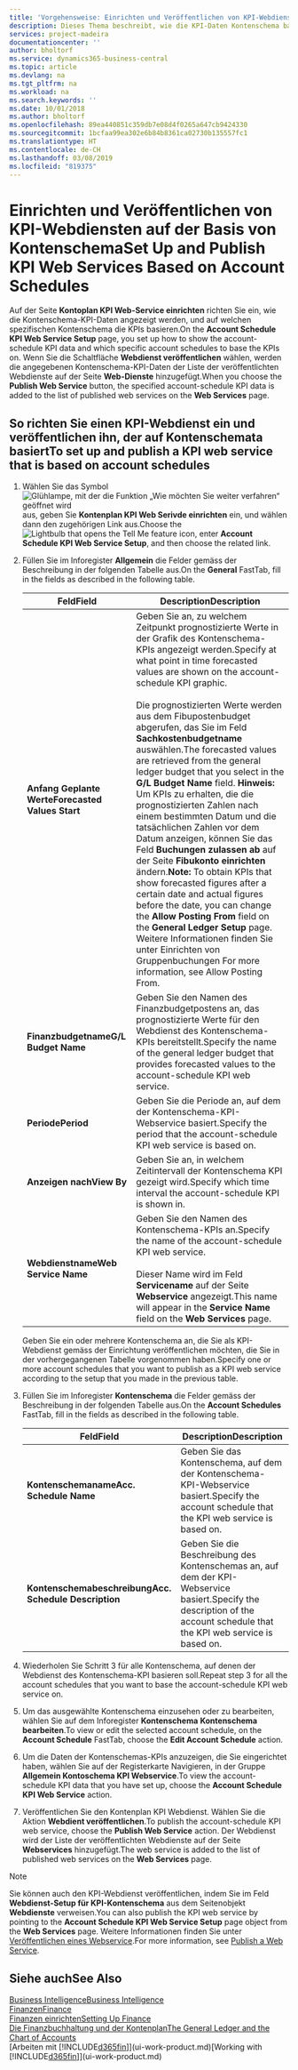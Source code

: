 ```yaml
---
title: 'Vorgehensweise: Einrichten und Veröffentlichen von KPI-Webdiensten auf der Basis von Kontenschema | Microsoft Docs'
description: Dieses Thema beschreibt, wie die KPI-Daten Kontenschema basierend auf bestimmte Kontenschema angezeigt werden.
services: project-madeira
documentationcenter: ''
author: bholtorf
ms.service: dynamics365-business-central
ms.topic: article
ms.devlang: na
ms.tgt_pltfrm: na
ms.workload: na
ms.search.keywords: ''
ms.date: 10/01/2018
ms.author: bholtorf
ms.openlocfilehash: 89ea440851c359db7e08d4f0265a647cb9424330
ms.sourcegitcommit: 1bcfaa99ea302e6b84b8361ca02730b135557fc1
ms.translationtype: HT
ms.contentlocale: de-CH
ms.lasthandoff: 03/08/2019
ms.locfileid: "819375"
---
```

# <a name="set-up-and-publish-kpi-web-services-based-on-account-schedules"></a><span data-ttu-id="36cf4-103">Einrichten und Veröffentlichen von KPI-Webdiensten auf der Basis von Kontenschema</span><span class="sxs-lookup"><span data-stu-id="36cf4-103">Set Up and Publish KPI Web Services Based on Account Schedules</span></span>
<span data-ttu-id="36cf4-104">Auf der Seite **Kontoplan KPI Web-Service einrichten** richten Sie ein, wie die Kontenschema-KPI-Daten angezeigt werden, und auf welchen spezifischen Kontenschema die KPIs basieren.</span><span class="sxs-lookup"><span data-stu-id="36cf4-104">On the **Account Schedule KPI Web Service Setup** page, you set up how to show the account-schedule KPI data and which specific account schedules to base the KPIs on.</span></span> <span data-ttu-id="36cf4-105">Wenn Sie die Schaltfläche **Webdienst veröffentlichen** wählen, werden die angegebenen Kontenschema-KPI-Daten der Liste der veröffentlichten Webdienste auf der Seite **Web-Dienste** hinzugefügt.</span><span class="sxs-lookup"><span data-stu-id="36cf4-105">When you choose the **Publish Web Service** button, the specified account-schedule KPI data is added to the list of published web services on the **Web Services** page.</span></span>  

## <a name="to-set-up-and-publish-a-kpi-web-service-that-is-based-on-account-schedules"></a><span data-ttu-id="36cf4-106">So richten Sie einen KPI-Webdienst ein und veröffentlichen ihn, der auf Kontenschemata basiert</span><span class="sxs-lookup"><span data-stu-id="36cf4-106">To set up and publish a KPI web service that is based on account schedules</span></span>  
1.  <span data-ttu-id="36cf4-107">Wählen Sie das Symbol ![Glühlampe, mit der die Funktion „Wie möchten Sie weiter verfahren“ geöffnet wird](media/ui-search/search_small.png "Wie möchten Sie weiter verfahren?") aus, geben Sie **Kontenplan KPI Web Serivde einrichten** ein, und wählen dann den zugehörigen Link aus.</span><span class="sxs-lookup"><span data-stu-id="36cf4-107">Choose the ![Lightbulb that opens the Tell Me feature](media/ui-search/search_small.png "Tell me what you want to do") icon, enter **Account Schedule KPI Web Service Setup**, and then choose the related link.</span></span>  
2.  <span data-ttu-id="36cf4-108">Füllen Sie im Inforegister **Allgemein** die Felder gemäss der Beschreibung in der folgenden Tabelle aus.</span><span class="sxs-lookup"><span data-stu-id="36cf4-108">On the **General** FastTab, fill in the fields as described in the following table.</span></span>  

    |<span data-ttu-id="36cf4-109">Feld</span><span class="sxs-lookup"><span data-stu-id="36cf4-109">Field</span></span>|<span data-ttu-id="36cf4-110">Description</span><span class="sxs-lookup"><span data-stu-id="36cf4-110">Description</span></span>|  
    |---------------------------------|---------------------------------------|  
    |<span data-ttu-id="36cf4-111">**Anfang Geplante Werte**</span><span class="sxs-lookup"><span data-stu-id="36cf4-111">**Forecasted Values Start**</span></span>|<span data-ttu-id="36cf4-112">Geben Sie an, zu welchem Zeitpunkt prognostizierte Werte in der Grafik des Kontenschema-KPIs angezeigt werden.</span><span class="sxs-lookup"><span data-stu-id="36cf4-112">Specify at what point in time forecasted values are shown on the account-schedule KPI graphic.</span></span><br /><br /> <span data-ttu-id="36cf4-113">Die prognostizierten Werte werden aus dem Fibupostenbudget abgerufen, das Sie im Feld **Sachkostenbudgetname** auswählen.</span><span class="sxs-lookup"><span data-stu-id="36cf4-113">The forecasted values are retrieved from the general ledger budget that you select in the **G/L Budget Name** field.</span></span> <span data-ttu-id="36cf4-114">**Hinweis:**  Um KPIs zu erhalten, die die prognostizierten Zahlen nach einem bestimmten Datum und die tatsächlichen Zahlen vor dem Datum anzeigen, können Sie das Feld **Buchungen zulassen ab** auf der Seite **Fibukonto einrichten** ändern.</span><span class="sxs-lookup"><span data-stu-id="36cf4-114">**Note:**  To obtain KPIs that show forecasted figures after a certain date and actual figures before the date, you can change the **Allow Posting From** field on the **General Ledger Setup** page.</span></span> <span data-ttu-id="36cf4-115">Weitere Informationen finden Sie unter Einrichten von Gruppenbuchungen </span><span class="sxs-lookup"><span data-stu-id="36cf4-115">For more information, see Allow Posting From.</span></span>|  
    |<span data-ttu-id="36cf4-116">**Finanzbudgetname**</span><span class="sxs-lookup"><span data-stu-id="36cf4-116">**G/L Budget Name**</span></span>|<span data-ttu-id="36cf4-117">Geben Sie den Namen des Finanzbudgetpostens an, das prognostizierte Werte für den Webdienst des Kontenschema-KPIs bereitstellt.</span><span class="sxs-lookup"><span data-stu-id="36cf4-117">Specify the name of the general ledger budget that provides forecasted values to the account-schedule KPI web service.</span></span>|  
    |<span data-ttu-id="36cf4-118">**Periode**</span><span class="sxs-lookup"><span data-stu-id="36cf4-118">**Period**</span></span>|<span data-ttu-id="36cf4-119">Geben Sie die Periode an, auf dem der Kontenschema-KPI-Webservice basiert.</span><span class="sxs-lookup"><span data-stu-id="36cf4-119">Specify the period that the account-schedule KPI web service is based on.</span></span>|  
    |<span data-ttu-id="36cf4-120">**Anzeigen nach**</span><span class="sxs-lookup"><span data-stu-id="36cf4-120">**View By**</span></span>|<span data-ttu-id="36cf4-121">Geben Sie an, in welchem Zeitintervall der Kontenschema KPI gezeigt wird.</span><span class="sxs-lookup"><span data-stu-id="36cf4-121">Specify which time interval the account-schedule KPI is shown in.</span></span>|  
    |<span data-ttu-id="36cf4-122">**Webdienstname**</span><span class="sxs-lookup"><span data-stu-id="36cf4-122">**Web Service Name**</span></span>|<span data-ttu-id="36cf4-123">Geben Sie den Namen des Kontenschema-KPIs an.</span><span class="sxs-lookup"><span data-stu-id="36cf4-123">Specify the name of the account-schedule KPI web service.</span></span><br /><br /> <span data-ttu-id="36cf4-124">Dieser Name wird im Feld **Servicename** auf der Seite **Webservice** angezeigt.</span><span class="sxs-lookup"><span data-stu-id="36cf4-124">This name will appear in the **Service Name** field on the **Web Services** page.</span></span>|  

    <span data-ttu-id="36cf4-125">Geben Sie ein oder mehrere Kontenschema an, die Sie als KPI-Webdienst gemäss der Einrichtung veröffentlichen möchten, die Sie in der vorhergegangenen Tabelle vorgenommen haben.</span><span class="sxs-lookup"><span data-stu-id="36cf4-125">Specify one or more account schedules that you want to publish as a KPI web service according to the setup that you made in the previous table.</span></span>  

3.  <span data-ttu-id="36cf4-126">Füllen Sie im Inforegister **Kontenschema** die Felder gemäss der Beschreibung in der folgenden Tabelle aus.</span><span class="sxs-lookup"><span data-stu-id="36cf4-126">On the **Account Schedules** FastTab, fill in the fields as described in the following table.</span></span>  

    |<span data-ttu-id="36cf4-127">Feld</span><span class="sxs-lookup"><span data-stu-id="36cf4-127">Field</span></span>|<span data-ttu-id="36cf4-128">Description</span><span class="sxs-lookup"><span data-stu-id="36cf4-128">Description</span></span>|  
    |---------------------------------|---------------------------------------|  
    |<span data-ttu-id="36cf4-129">**Kontenschemaname**</span><span class="sxs-lookup"><span data-stu-id="36cf4-129">**Acc. Schedule Name**</span></span>|<span data-ttu-id="36cf4-130">Geben Sie das Kontenschema, auf dem der Kontenschema-KPI-Webservice basiert.</span><span class="sxs-lookup"><span data-stu-id="36cf4-130">Specify the account schedule that the KPI web service is based on.</span></span>|  
    |<span data-ttu-id="36cf4-131">**Kontenschemabeschreibung**</span><span class="sxs-lookup"><span data-stu-id="36cf4-131">**Acc. Schedule Description**</span></span>|<span data-ttu-id="36cf4-132">Geben Sie die Beschreibung des Kontenschemas an, auf dem der KPI-Webservice basiert.</span><span class="sxs-lookup"><span data-stu-id="36cf4-132">Specify the description of the account schedule that the KPI web service is based on.</span></span>|  

4.  <span data-ttu-id="36cf4-133">Wiederholen Sie Schritt 3 für alle Kontenschema, auf denen der Webdienst des Kontenschema-KPI basieren soll.</span><span class="sxs-lookup"><span data-stu-id="36cf4-133">Repeat step 3 for all the account schedules that you want to base the account-schedule KPI web service on.</span></span>  
5.  <span data-ttu-id="36cf4-134">Um das ausgewählte Kontenschema einzusehen oder zu bearbeiten, wählen Sie auf dem Inforegister **Kontenschema** **Kontenschema bearbeiten**.</span><span class="sxs-lookup"><span data-stu-id="36cf4-134">To view or edit the selected account schedule, on the **Account Schedule** FastTab, choose the **Edit Account Schedule** action.</span></span>  
6.  <span data-ttu-id="36cf4-135">Um die Daten der Kontenschemas-KPIs anzuzeigen, die Sie eingerichtet haben, wählen Sie auf der Registerkarte Navigieren, in der Gruppe **Allgemein Kontoschema KPI Webservice**.</span><span class="sxs-lookup"><span data-stu-id="36cf4-135">To view the account-schedule KPI data that you have set up, choose the **Account Schedule KPI Web Service** action.</span></span>  
7.  <span data-ttu-id="36cf4-136">Veröffentlichen Sie den Kontenplan KPI Webdienst. Wählen Sie die Aktion **Webdient veröffentlichen**.</span><span class="sxs-lookup"><span data-stu-id="36cf4-136">To publish the account-schedule KPI web service, choose the **Publish Web Service** action.</span></span> <span data-ttu-id="36cf4-137">Der Webdienst wird der Liste der veröffentlichten Webdienste auf der Seite **Webservices** hinzugefügt.</span><span class="sxs-lookup"><span data-stu-id="36cf4-137">The web service is added to the list of published web services on the **Web Services** page.</span></span>  

> [!NOTE]  
>  <span data-ttu-id="36cf4-138">Sie können auch den KPI-Webdienst veröffentlichen, indem Sie im Feld **Webdienst-Setup für KPI-Kontenschema** aus dem Seitenobjekt **Webdienste** verweisen.</span><span class="sxs-lookup"><span data-stu-id="36cf4-138">You can also publish the KPI web service by pointing to the **Account Schedule KPI Web Service Setup** page object from the **Web Services** page.</span></span> <span data-ttu-id="36cf4-139">Weitere Informationen finden Sie unter [Veröffentlichen eines Webservice](across-how-publish-web-service.md).</span><span class="sxs-lookup"><span data-stu-id="36cf4-139">For more information, see [Publish a Web Service](across-how-publish-web-service.md).</span></span>  

## <a name="see-also"></a><span data-ttu-id="36cf4-140">Siehe auch</span><span class="sxs-lookup"><span data-stu-id="36cf4-140">See Also</span></span>  
[<span data-ttu-id="36cf4-141">Business Intelligence</span><span class="sxs-lookup"><span data-stu-id="36cf4-141">Business Intelligence</span></span>](bi.md)  
[<span data-ttu-id="36cf4-142">Finanzen</span><span class="sxs-lookup"><span data-stu-id="36cf4-142">Finance</span></span>](finance.md)  
[<span data-ttu-id="36cf4-143">Finanzen einrichten</span><span class="sxs-lookup"><span data-stu-id="36cf4-143">Setting Up Finance</span></span>](finance-setup-finance.md)  
[<span data-ttu-id="36cf4-144">Die Finanzbuchhaltung und der Kontenplan</span><span class="sxs-lookup"><span data-stu-id="36cf4-144">The General Ledger and the Chart of Accounts</span></span>](finance-general-ledger.md)  
<span data-ttu-id="36cf4-145">[Arbeiten mit [!INCLUDE[d365fin](includes/d365fin_md.md)]](ui-work-product.md)</span><span class="sxs-lookup"><span data-stu-id="36cf4-145">[Working with [!INCLUDE[d365fin](includes/d365fin_md.md)]](ui-work-product.md)</span></span>
